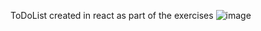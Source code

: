 ToDoList created in react as part of the exercises
![image](https://user-images.githubusercontent.com/82128422/165859158-3da31acf-796d-4619-aceb-c3417e6334c2.png)
